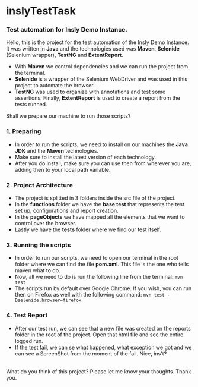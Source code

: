 # inslyTestTask
### Test automation for Insly Demo Instance.

Hello, this is the project for the test automation of the Insly Demo Instance.
It was written in __Java__ and the technologies used was __Maven__, __Selenide__ (Selenium wrapper), __TestNG__ and __ExtentReport__.

- With __Maven__ we control dependencies and we can run the project from the terminal.
- __Selenide__ is a wrapper of the Selenium WebDriver and was used in this project to automate the browser.
- __TestNG__ was used to organize with annotations and test some assertions.
Finally, __ExtentReport__ is used to create a report from the tests runned.

Shall we prepare our machine to run those scripts?

### 1. Preparing

- In order to run the scripts, we need to install on our machines the __Java JDK__ and the __Maven__ technologies.
- Make sure to install the latest version of each technology.
- After you do install, make sure you can use then from wherever you are, adding then to your local path variable.

### 2. Project Architecture

- The project is splitted in 3 folders inside the src file of the project.
- In the __functions__ folder we have the __base test__ that represents the test set up, configurations and report creation.
- In the __pageObjects__ we have mapped all the elements that we want to control over the browser.
- Lastly we have the __tests__ folder where we find our test itself.

### 3. Running the scripts

- In order to run our scripts, we need to open our terminal in the root folder where we can find the file __pom.xml__. This file is the one who tells maven what to do.
- Now, all we need to do is run the following line from the terminal: `mvn test`
- The scripts run by default over Google Chrome. If you wish, you can run then on Firefox as well with the following command: `mvn test -Dselenide.browser=firefox`

### 4. Test Report

- After our test run, we can see that a new file was created on the reports folder in the root of the project. Open that html file and see the entire logged run.
- If the test fail, we can se what happened, what exception we got and we can see a ScreenShot from the moment of the fail. Nice, ins't?

<br>
What do you think of this project?
Please let me know your thoughts.
Thank you.
